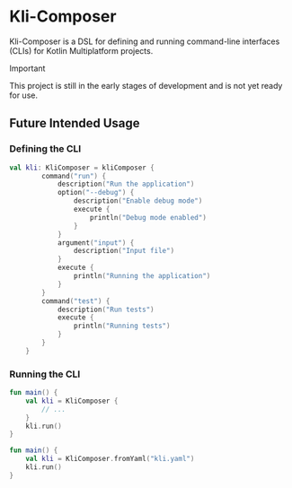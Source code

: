 # Kli-Composer

Kli-Composer is a DSL for defining and running command-line interfaces (CLIs) for Kotlin Multiplatform projects. 

> [!IMPORTANT]
> This project is still in the early stages of development and is not yet ready for use.

## Future Intended Usage

### Defining the CLI

```kotlin
val kli: KliComposer = kliComposer {
        command("run") {
            description("Run the application")
            option("--debug") {
                description("Enable debug mode")
                execute {
                    println("Debug mode enabled")
                }
            }
            argument("input") {
                description("Input file")
            }
            execute {
                println("Running the application")
            }
        }
        command("test") {
            description("Run tests")
            execute {
                println("Running tests")
            }
        }
    }
```

### Running the CLI

```kotlin
fun main() {
    val kli = KliComposer { 
        // ...
    }
    kli.run()
}
```

```kotlin
fun main() {
    val kli = KliComposer.fromYaml("kli.yaml")
    kli.run()
}
```